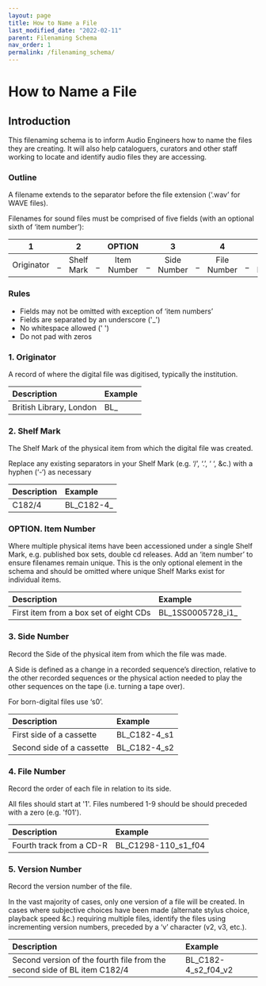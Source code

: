 ```yaml
---
layout: page
title: How to Name a File
last_modified_date: "2022-02-11"
parent: Filenaming Schema
nav_order: 1
permalink: /filenaming_schema/
---
```

# How to Name a File

## Introduction
This filenaming schema is to inform Audio Engineers how to name the files they are creating. It will also help cataloguers, curators and other staff working to locate and identify audio files they are accessing.

### Outline
A filename extends to the separator before the file extension (‘.wav’ for WAVE files).

Filenames for sound files must be comprised of five fields (with an optional sixth of ‘item number’):


| 1 | | 2 | | OPTION | | 3 | | 4 | | 5 |
| :---: | :---: | :---: | :---:| :---: | :---: | :---: | :---: | :---: | :---: | :---: |
| Originator | _ | Shelf Mark | _ | Item Number | _ | Side Number | _ | File Number | _ | Version Number |



### Rules
* Fields may not be omitted with exception of ‘item numbers’
* Fields are separated by an underscore ('_')
* No whitespace allowed (' ')
* Do not pad with zeros

### 1. Originator
A record of where the digital file was digitised, typically the institution.

| Description | Example |
| :--- | :--- |
| British Library, London | BL_ |


### 2. Shelf Mark
The Shelf Mark of the physical item from which the digital file was created.  

Replace any existing separators in your Shelf Mark (e.g. ‘/’, ‘.’, ‘ ‘, &c.) with a hyphen (‘-‘) as necessary

| Description | Example |
| :--- | :--- |
| C182/4 | BL_C182-4_ |

### OPTION. Item Number
Where multiple physical items have been accessioned under a single Shelf Mark, e.g. published box sets, double cd releases. Add an ‘item number’ to ensure filenames remain unique.  This is the only optional element in the schema and should be omitted where unique Shelf Marks exist for individual items.  

| Description | Example |
| :--- | :--- |
| First item from a box set of eight CDs | BL_1SS0005728_i1_ |

### 3. Side Number
Record the Side of the physical item from which the file was made.

A Side is defined as a change in a recorded sequence’s direction, relative to the other recorded sequences or the physical action needed to play the other sequences on the tape (i.e. turning a tape over).

For born-digital files use ‘s0’.

| Description | Example |
| :--- | :--- |
| First side of a cassette | BL_C182-4_s1 |
| Second side of a cassette | BL_C182-4_s2 |

### 4. File Number
Record the order of each file in relation to its side.

All files should start at '1'. Files numbered 1-9 should be should preceded with a zero (e.g. 'f01').

| Description | Example |
| :--- | :--- |
| Fourth track from a CD-R | BL_C1298-110_s1_f04 |


### 5. Version Number
Record the version number of the file.

In the vast majority of cases, only one version of a file will be created. In cases where subjective choices have been made (alternate stylus choice, playback speed &c.) requiring multiple files, identify the files using incrementing version numbers, preceded by a ‘v’ character (v2, v3, etc.).

| Description | Example |
| :--- | :--- |
| Second version of the fourth file from the second side of BL item C182/4 | BL_C182-4_s2_f04_v2 |
